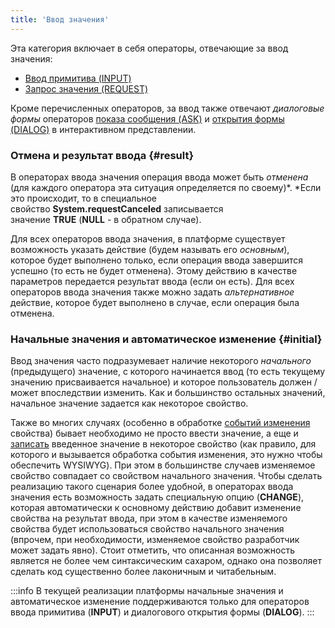 ```yaml
---
title: 'Ввод значения'
---
```


Эта категория включает в себя операторы, отвечающие за ввод значения:

-   [Ввод примитива (INPUT)](Primitive_input_INPUT_.md)
-   [Запрос значения (REQUEST)](Value_request_REQUEST_.md)

Кроме перечисленных операторов, за ввод также отвечают *диалоговые формы* операторов [показа сообщения (ASK)](Show_message_MESSAGE_ASK_.md#dialog) и [открытия формы (DIALOG)](In_an_interactive_view_SHOW_DIALOG_.md#dialog) в интерактивном представлении.

### Отмена и результат ввода {#result}

В операторах ввода значения операция ввода может быть *отменена* (для каждого оператора эта ситуация определяется по своему)*. *Если это происходит, то в специальное свойство **System.requestCanceled** записывается значение **TRUE** (**NULL** - в обратном случае).

Для всех операторов ввода значения, в платформе существует возможность указать действие (будем называть его *основным*), которое будет выполнено только, если операция ввода завершится успешно (то есть не будет отменена). Этому действию в качестве параметров передается результат ввода (если он есть). Для всех операторов ввода значения также можно задать *альтернативное* действие, которое будет выполнено в случае, если операция была отменена.

### Начальные значения и автоматическое изменение {#initial}

Ввод значения часто подразумевает наличие некоторого *начального* (предыдущего) значение, с которого начинается ввод (то есть текущему значению присваивается начальное) и которое пользователь должен / может впоследствии изменить. Как и большинство остальных значений, начальное значение задается как некоторое свойство.

Также во многих случаях (особенно в обработке [событий изменения](Form_events.md#property-broken) свойства) бывает необходимо не просто ввести значение, а еще и [записать](Property_change_CHANGE_.md) введенное значение в некоторое свойство (как правило, для которого и вызывается обработка события изменения, это нужно чтобы обеспечить WYSIWYG). При этом в большинстве случаев изменяемое свойство совпадает со свойством начального значения. Чтобы сделать реализацию такого сценария более удобной, в операторах ввода значения есть возможность задать специальную опцию (**CHANGE**), которая автоматически к основному действию добавит изменение свойства на результат ввода, при этом в качестве изменяемого свойства будет использоваться свойство начального значения (впрочем, при необходимости, изменяемое свойство разработчик может задать явно). Стоит отметить, что описанная возможность является не более чем синтаксическим сахаром, однако она позволяет сделать код существенно более лаконичным и читабельным.


:::info
В текущей реализации платформы начальные значения и автоматическое изменение поддерживаются только для операторов ввода примитива (**INPUT**) и диалогового открытия формы (**DIALOG**).
:::
